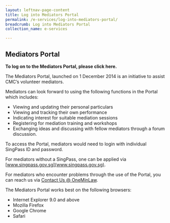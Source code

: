 ```yaml
---
layout: leftnav-page-content
title: Log into Mediators Portal
permalink: /e-services/log-into-mediators-portal/
breadcrumb: Log into Mediators Portal
collection_name: e-services

---
```


Mediators Portal
---

**To log on to the Mediators Portal, please click here.**

The Mediators Portal, launched on 1 December 2014 is an initiative to assist CMC’s volunteer mediators.

Mediators can look forward to using the following functions in the Portal which includes:
* Viewing and updating their personal particulars
* Viewing and tracking their own performance
* Indicating interest for suitable mediation sessions
* Registering for mediation training and workshops
* Exchanging ideas and discussing with fellow mediators through a forum discussion.

To access the Portal, mediators would need to login with individual SingPass ID and password.  

For mediators without a SingPass, one can be applied via [www.singpass.gov.sg](www.singpass.gov.sg).

For mediators who encounter problems through the use of the Portal, you can reach us via [Contact Us @ OneMinLaw](https://www.mlaw.gov.sg/eservices/enquiry/).  

The Mediators Portal works best on the following browsers:

* Internet Explorer 9.0 and above
* Mozilla Firefox
* Google Chrome
* Safari
